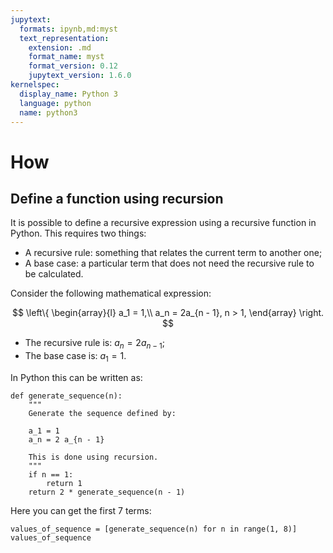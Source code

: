 ```yaml
---
jupytext:
  formats: ipynb,md:myst
  text_representation:
    extension: .md
    format_name: myst
    format_version: 0.12
    jupytext_version: 1.6.0
kernelspec:
  display_name: Python 3
  language: python
  name: python3
---
```


# How

## Define a function using recursion

It is possible to define a recursive expression using a recursive function in
Python. This requires two things:

- A recursive rule: something that relates the current term to another one;
- A base case: a particular term that does not need the recursive rule to be
  calculated.

Consider the following mathematical expression:

$$
    \left\{
    \begin{array}{l}
        a_1 = 1,\\
        a_n = 2a_{n - 1}, n > 1,
    \end{array}
    \right.
$$

- The recursive rule is: $a_n = 2a_{n - 1}$;
- The base case is: $a_1 = 1$.

In Python this can be written as:

```{code-cell} ipython3
def generate_sequence(n):
    """
    Generate the sequence defined by:

    a_1 = 1
    a_n = 2 a_{n - 1}

    This is done using recursion.
    """
    if n == 1:
        return 1
    return 2 * generate_sequence(n - 1)
```

Here you can get the first 7 terms:

```{code-cell} ipython3
values_of_sequence = [generate_sequence(n) for n in range(1, 8)]
values_of_sequence
```
